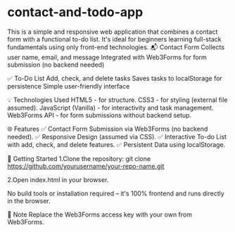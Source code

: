 # contact-and-todo-app
This is a simple and responsive web application that combines a contact form with a functional to-do list. It's ideal for beginners learning full-stack fundamentals using only front-end technologies.
📬 Contact Form
Collects user name, email, and message
Integrated with Web3Forms for form submission (no backend needed)

✅ To-Do List
Add, check, and delete tasks
Saves tasks to localStorage for persistence
Simple user-friendly interface

💡 Technologies Used
HTML5 - for structure.
CSS3  - for styling (external file assumed).
JavaScript (Vanilla) - for interactivity and task management.
Web3Forms API - for form submissions without backend setup.

🌐 Features
✅ Contact Form Submission via Web3Forms (no backend needed).
✅ Responsive Design (assumed via CSS).
✅ Interactive To-do List with add, check, and delete features.
✅ Persistent Data using localStorage.

🚀 Getting Started
1.Clone the repository:
git clone https://github.com/yourusername/your-repo-name.git

2.Open index.html in your browser.

No build tools or installation required – it's 100% frontend and runs directly in the browser.

📌 Note
Replace the Web3Forms access key with your own from Web3Forms.



